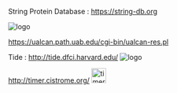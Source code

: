 String Protein Database : https://string-db.org


![logo](https://github.com/Siamak-salimy/EA-Expression-Analysis-/assets/34867846/e0e9e8ae-0019-4d08-814a-bad718a7514e)

https://ualcan.path.uab.edu/cgi-bin/ualcan-res.pl

Tide : http://tide.dfci.harvard.edu/
![logo](https://github.com/Siamak-salimy/EA-Expression-Analysis-/assets/34867846/9819d5e1-585c-47fd-8f32-9c19413a8abc)

http://timer.cistrome.org/
<img src="https://github.com/Siamak-salimy/EA-Expression-Analysis-/assets/34867846/f37a0ed8-6392-4d48-9d96-1cafafc75af1" alt="timer" width="30"/>

